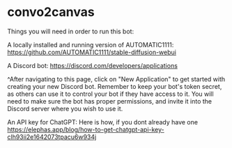 # convo2canvas 
Things you will need in order to run this bot:

A locally installed and running version of AUTOMATIC1111: 
https://github.com/AUTOMATIC1111/stable-diffusion-webui

A Discord bot: 
https://discord.com/developers/applications

^After navigating to this page, click on "New Application" to get started with creating your new Discord bot. Remember to keep your bot's token secret, as others can use it to control your bot if they have access to it. You will need to make sure the bot has proper permissions, and invite it into the Discord server where you wish to use it.

An API key for ChatGPT:
Here is how, if you dont already have one
https://elephas.app/blog/how-to-get-chatgpt-api-key-clh93ii2e1642073tpacu6w934j








